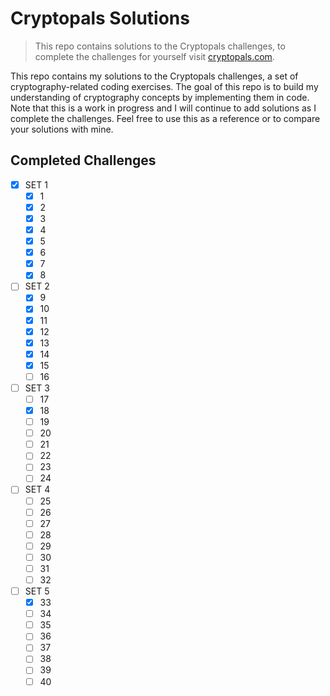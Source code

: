 # Cryptopals Solutions

> This repo contains solutions to the Cryptopals challenges, to complete the challenges for yourself visit [cryptopals.com](https://cryptopals.com/).

This repo contains my solutions to the Cryptopals challenges, a set of cryptography-related coding exercises. The goal of this repo is to build my understanding of cryptography concepts by implementing them in code. Note that this is a work in progress and I will continue to add solutions as I complete the challenges. Feel free to use this as a reference or to compare your solutions with mine.

## Completed Challenges

- [x] SET 1
  - [x] 1
  - [x] 2
  - [x] 3
  - [x] 4
  - [x] 5
  - [x] 6
  - [x] 7
  - [x] 8
- [ ] SET 2
  - [x] 9
  - [x] 10
  - [x] 11
  - [x] 12
  - [x] 13
  - [x] 14
  - [x] 15
  - [ ] 16
- [ ] SET 3
  - [ ] 17
  - [x] 18
  - [ ] 19
  - [ ] 20
  - [ ] 21
  - [ ] 22
  - [ ] 23
  - [ ] 24
- [ ] SET 4
  - [ ] 25
  - [ ] 26
  - [ ] 27
  - [ ] 28
  - [ ] 29
  - [ ] 30
  - [ ] 31
  - [ ] 32
- [ ] SET 5
  - [x] 33
  - [ ] 34
  - [ ] 35
  - [ ] 36
  - [ ] 37
  - [ ] 38
  - [ ] 39
  - [ ] 40
